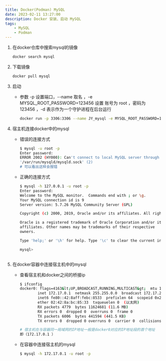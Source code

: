 ```yaml
---
title: Docker(Podman) MySQL
date: 2023-02-11 13:27:00
description: Docker 安装、启动 MySQL 
tags:
    - MySQL
    - Podman
---
```


1. 在docker仓库中搜索mysql的镜像
    
    ```bash
    docker search mysql  
    ```
    
2. 下载镜像

    ```bash
    docker pull mysql
    ```
    
3. 启动

    - 参数 -p 设置端口，--name 取名 ，-e MYSQL_ROOT_PASSWORD=123456 设置 账号为 root ，密码为 123456 ，-d 表示作为一个守护进程在后台运行

        ```bash
        docker run -p 3306:3306 --name JY_mysql -e MYSQL_ROOT_PASSWORD=123456 -d mysql 
        ```
        
4. 宿主机连接docker中的mysql

    - 错误的连接方式
    
        ```bash
        $ mysql -u root -p
        Enter password: 
        ERROR 2002 (HY000): Can't connect to local MySQL server through socket 
        '/var/run/mysqld/mysqld.sock' (2)
        # 可以看出这样会报错     
        ```
        
    - 正确的连接方式
    
        ```bash
        $ mysql -h 127.0.0.1 -u root -p
        Enter password: 
        Welcome to the MySQL monitor.  Commands end with ; or \g.
        Your MySQL connection id is 9
        Server version: 5.7.26 MySQL Community Server (GPL)
        
        Copyright (c) 2000, 2019, Oracle and/or its affiliates. All rights reserved.
        
        Oracle is a registered trademark of Oracle Corporation and/or its
        affiliates. Other names may be trademarks of their respective
        owners.
        
        Type 'help;' or '\h' for help. Type '\c' to clear the current input statement.
        
        mysql> 
         
        ```
5. 在docker容器中连接宿主机中的mysql

    - 查看宿主机和docker之间的桥接ip
    
        ```bash
        $ ifconfig
        docker0: flags=4163&lt;UP,BROADCAST,RUNNING,MULTICAST&gt;  mtu 1500
                inet 172.17.0.1  netmask 255.255.0.0  broadcast 172.17.255.255
                inet6 fe80::42:8aff:febc:8533  prefixlen 64  scopeid 0x20&lt;link&gt;
                ether 02:42:8a:bc:85:33  txqueuelen 0  (以太网)
                RX packets 4779  bytes 11624681 (11.6 MB)
                RX errors 0  dropped 0  overruns 0  frame 0
                TX packets 6006  bytes 441594 (441.5 KB)
                TX errors 0  dropped 0 overruns 0  carrier 0  collisions 0
        
        # 宿主机在与容器同一局域网的IP地址一般是docker0对应的IP地址段的首个地址
        即（172.17.0.1 ）
        ```
        
    - 在容器中连接宿主机的mysql
    
        ```bash
        $ mysql -h 172.17.0.1 -u root -p
        ```
